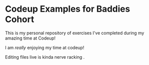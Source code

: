 # Codeup Examples for Baddies Cohort

This is my personal repository of exercises I've completed during my amazing time at Codeup!

I am *really* enjoying my time at codeup!

Editing files live is kinda nerve racking .